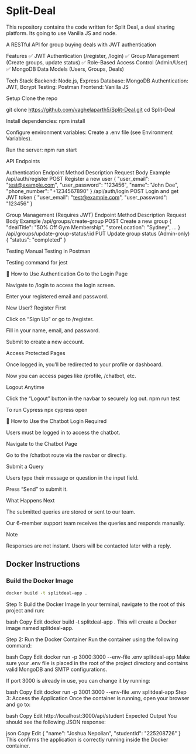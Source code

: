 # Split-Deal

This repository contains the code written for Split Deal, a deal sharing platform. Its going to use Vanilla JS and node.

A RESTful API for group buying deals with JWT authentication

Features
✅ JWT Authentication (/register, /login)
✅ Group Management (Create groups, update status)
✅ Role-Based Access Control (Admin/User)
✅ MongoDB Data Models (Users, Groups, Deals)

Tech Stack
Backend: Node.js, Express
Database: MongoDB
Authentication: JWT, Bcrypt
Testing: Postman
Frontend: Vanilla JS

Setup
Clone the repo

git clone https://github.com/vaghelaparth5/Split-Deal.git
cd Split-Deal

Install dependencies:
npm install

Configure environment variables:
Create a .env file (see Environment Variables).

Run the server:
npm run start

API Endpoints

Authentication
Endpoint Method Description Request Body Example
/api/auth/register POST Register a new user { "user_email": "test@example.com", "user_password": "123456", "name": "John Doe", "phone_number": "+1234567890" }
/api/auth/login POST Login and get JWT token { "user_email": "test@example.com", "user_password": "123456" }

Group Management (Requires JWT)
Endpoint Method Description Request Body Example
/api/groups/create-group POST Create a new group { "dealTitle": "50% Off Gym Membership", "storeLocation": "Sydney", ... }
/api/groups/update-group-status/:id PUT Update group status (Admin-only) { "status": "completed" }

Testing
Manual Testing in Postman

Testing command for jest

🔐 How to Use Authentication
Go to the Login Page

Navigate to /login to access the login screen.

Enter your registered email and password.

New User? Register First

Click on “Sign Up” or go to /register.

Fill in your name, email, and password.

Submit to create a new account.

Access Protected Pages

Once logged in, you’ll be redirected to your profile or dashboard.

Now you can access pages like /profile, /chatbot, etc.

Logout Anytime

Click the “Logout” button in the navbar to securely log out.
npm run test

To run Cypress
npx cypress open

🤖 How to Use the Chatbot
Login Required

Users must be logged in to access the chatbot.

Navigate to the Chatbot Page

Go to the /chatbot route via the navbar or directly.

Submit a Query

Users type their message or question in the input field.

Press “Send” to submit it.

What Happens Next

The submitted queries are stored or sent to our team.

Our 6-member support team receives the queries and responds manually.

Note

Responses are not instant. Users will be contacted later with a reply.

## Docker Instructions

### Build the Docker Image

```bash
docker build -t splitdeal-app .
```

Step 1: Build the Docker Image
In your terminal, navigate to the root of this project and run:

bash
Copy
Edit
docker build -t splitdeal-app .
This will create a Docker image named splitdeal-app.

Step 2: Run the Docker Container
Run the container using the following command:

bash
Copy
Edit
docker run -p 3000:3000 --env-file .env splitdeal-app
Make sure your .env file is placed in the root of the project directory and contains valid MongoDB and SMTP configurations.

If port 3000 is already in use, you can change it by running:

bash
Copy
Edit
docker run -p 3001:3000 --env-file .env splitdeal-app
Step 3: Access the Application
Once the container is running, open your browser and go to:

bash
Copy
Edit
http://localhost:3000/api/student
Expected Output
You should see the following JSON response:

json
Copy
Edit
{
"name": "Joshua Nepolian",
"studentId": "225208726"
}
This confirms the application is correctly running inside the Docker container.
